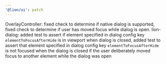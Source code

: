 ```yaml
---
'@lion/ui': patch
---
```


OverlayController: fixed check to determine if native dialog is supported, fixed check to determine if user has moved focus while dialog is open. lion-dialog: added test to assert if element specified in dialog config key `elementToFocusAfterHide` is in viewport when dialog is closed, added test to assert that element specified in dialog config key `elementToFocusAfterHide` is not focused when the dialog is closed if the user deliberately moved focus to another element while the dialog was open
